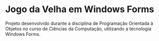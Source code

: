 # Jogo da Velha em Windows Forms
Projeto desenvolvido durante a disciplina de Programação Orientada à Objetos no curso de Ciências da Computação, utilizando a tecnologia Windows Forms.
